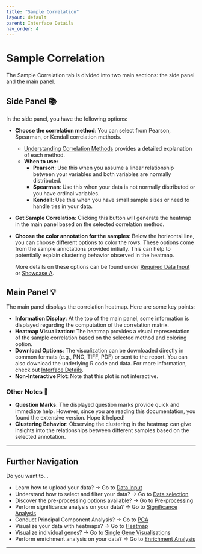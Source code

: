 ```yaml
---
title: "Sample Correlation"
layout: default
parent: Interface Details
nav_order: 4
---
```


# Sample Correlation

The Sample Correlation tab is divided into two main sections: the side panel and the main panel.

## Side Panel 📚

In the side panel, you have the following options:

- **Choose the correlation method**: You can select from Pearson, Spearman, or Kendall correlation methods.
  - [Understanding Correlation Methods](https://ademos.people.uic.edu/Chapter22.html) provides a detailed explanation of each method.
  - **When to use:**
    - **Pearson**: Use this when you assume a linear relationship between your variables and both variables are normally distributed.
    - **Spearman**: Use this when your data is not normally distributed or you have ordinal variables.
    - **Kendall**: Use this when you have small sample sizes or need to handle ties in your data.

- **Get Sample Correlation**: Clicking this button will generate the heatmap in the main panel based on the selected correlation method.

- **Choose the color annotation for the samples**: Below the horizontal line, you can choose different options to color the rows. These options come from the sample annotations provided initially. This can help to potentially explain clustering behavior observed in the heatmap.

  More details on these options can be found under [Required Data Input](01-required-data-input.md) or [Showcase A](../showcases/showcase-a.md).

## Main Panel 💡

The main panel displays the correlation heatmap. Here are some key points:

- **Information Display**: At the top of the main panel, some information is displayed regarding the computation of the correlation matrix.
- **Heatmap Visualization**: The heatmap provides a visual representation of the sample correlation based on the selected method and coloring option.
- **Download Options**: The visualization can be downloaded directly in common formats (e.g., PNG, TIFF, PDF) or sent to the report. You can also download the underlying R code and data. For more information, check out [Interface Details](../interface-details.md).
- **Non-Interactive Plot**: Note that this plot is not interactive.

### Other Notes 📌

- **Question Marks**: The displayed question marks provide quick and immediate help. However, since you are reading this documentation, you found the extensive version. Hope it helped!
- **Clustering Behavior**: Observing the clustering in the heatmap can give insights into the relationships between different samples based on the selected annotation.

---

## Further Navigation

Do you want to...

- Learn how to upload your data? → Go to [Data Input](01-required-data-input.md)
- Understand how to select and filter your data? → Go to [Data selection](02-selection.md)
- Discover the pre-processing options available? → Go to [Pre-processing](03-pre-processing.md)
- Perform significance analysis on your data? → Go to [Significance Analysis](05-significance-analysis.md)
- Conduct Principal Component Analysis? → Go to [PCA](06-pca.md)
- Visualize your data with heatmaps? → Go to [Heatmap](07-heatmap.md)
- Visualize individual genes? → Go to [Single Gene Visualisations](08-single-gene-visualisations.md)
- Perform enrichment analysis on your data? → Go to [Enrichment Analysis](09-enrichment-analysis.md)

---

